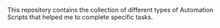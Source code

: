 This repository contains the collection of different types of Automation Scripts that helped me to complete specific tasks. 